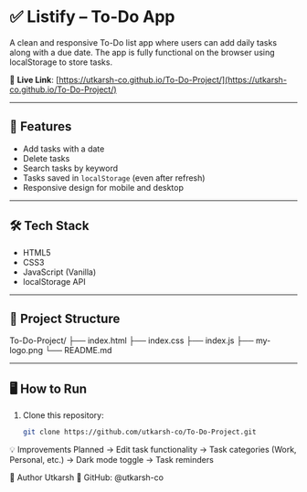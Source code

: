 # ✅ Listify – To-Do App

A clean and responsive To-Do list app where users can add daily tasks along with a due date. The app is fully functional on the browser using localStorage to store tasks.

🔗 **Live Link**: [https://utkarsh-co.github.io/To-Do-Project/](https://utkarsh-co.github.io/To-Do-Project/)

---

## 🚀 Features

- Add tasks with a date
- Delete tasks
- Search tasks by keyword
- Tasks saved in `localStorage` (even after refresh)
- Responsive design for mobile and desktop

---

## 🛠️ Tech Stack

- HTML5
- CSS3
- JavaScript (Vanilla)
- localStorage API

---

## 📁 Project Structure

To-Do-Project/
├── index.html
├── index.css
├── index.js
├── my-logo.png
└── README.md

---

## 🖥️ How to Run

1. Clone this repository:
   ```bash
   git clone https://github.com/utkarsh-co/To-Do-Project.git

💡 Improvements Planned
   → Edit task functionality
   → Task categories (Work, Personal, etc.)
   → Dark mode toggle
   → Task reminders

👤 Author
Utkarsh
📎 GitHub: @utkarsh-co



